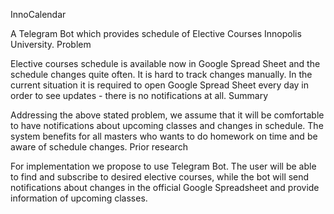 InnoCalendar

A Telegram Bot which provides schedule of Elective Courses Innopolis University.
Problem

Elective courses schedule is available now in Google Spread Sheet and the schedule changes quite often. It is hard to track changes manually. In the current situation it is required to open Google Spread Sheet every day in order to see updates - there is no notifications at all.
Summary

Addressing the above stated problem, we assume that it will be comfortable to have notifications about upcoming classes and changes in schedule. The system benefits for all masters who wants to do homework on time and be aware of schedule changes.
Prior research

For implementation we propose to use Telegram Bot. The user will be able to find and subscribe to desired elective courses, while the bot will send notifications about changes in the official Google Spreadsheet and provide information of upcoming classes.
